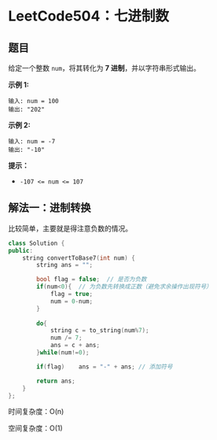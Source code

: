 # LeetCode504：七进制数

## 题目

给定一个整数 `num`，将其转化为 **7 进制**，并以字符串形式输出。

 

**示例 1:**

```
输入: num = 100
输出: "202"
```

**示例 2:**

```
输入: num = -7
输出: "-10"
```

 

**提示：**

- `-107 <= num <= 107`

  

## 解法一：进制转换

比较简单，主要就是得注意负数的情况。

```c++
class Solution {
public:
    string convertToBase7(int num) {
        string ans = "";

        bool flag = false;  // 是否为负数
        if(num<0){  // 为负数先转换成正数（避免求余操作出现符号）
            flag = true;
            num = 0-num;
        }
        
        do{
            string c = to_string(num%7);
            num /= 7;
            ans = c + ans;
        }while(num!=0);

        if(flag)    ans = "-" + ans; // 添加符号

        return ans;
    }
};
```

时间复杂度：O(n)

空间复杂度：O(1)